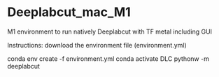 # Deeplabcut_mac_M1
M1 environment to run natively Deeplabcut with TF metal including GUI

Instructions:
download the environment file (environment.yml)

conda env create -f environment.yml
conda activate DLC
pythonw -m deeplabcut
